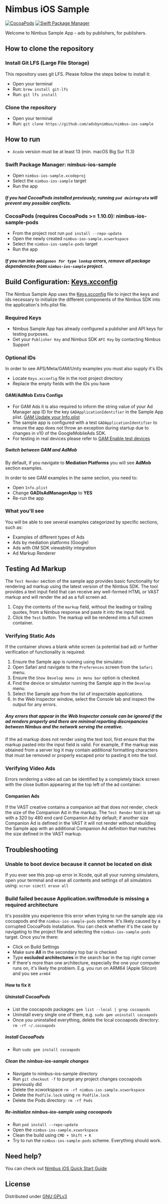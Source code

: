# Nimbus iOS Sample 
[![CocoaPods](https://github.com/adsbynimbus/nimbus-ios-sample/actions/workflows/cocoapods.yml/badge.svg)](https://github.com/adsbynimbus/nimbus-ios-sample/actions/workflows/cocoapods.yml)
[![Swift Package Manager](https://github.com/adsbynimbus/nimbus-ios-sample/actions/workflows/spm.yml/badge.svg)](https://github.com/adsbynimbus/nimbus-ios-sample/actions/workflows/spm.yml)

Welcome to Nimbus Sample App - ads by publishers, for publishers.

## How to clone the repository

### Install Git LFS (Large File Storage)

This repository uses git LFS. Please follow the steps below to install it:

- Open your terminal
- Run: `brew install git-lfs`
- Run: `git lfs install`

### Clone the repository

- Open your terminal
- Run: `git clone https://github.com/adsbynimbus/nimbus-ios-sample`

## How to run

- `Xcode` version must be at least 13 (min. macOS Big Sur 11.3)

### Swift Package Manager: nimbus-ios-sample

- Open `nimbus-ios-sample.xcodeproj`
- Select the `nimbus-ios-sample` target
- Run the app

#####  If you had CocoaPods installed previously, running `pod deintegrate` will prevent any possible conflicts.

### CocoaPods (requires CocoaPods >= 1.10.0): nimbus-ios-sample-pods 

- From the project root run `pod install --repo-update`
- Open the newly created `nimbus-ios-sample.xcworkspace`
- Select the `nimbus-ios-sample-pods` target
- Run the app

#####  If you run into `ambiguous for type lookup` errors, remove all package dependencies from `nimbus-ios-sample` project.

## Build Configuration: [Keys.xcconfig](Keys.xcconfig)

The Nimbus Sample App uses the [Keys.xcconfig](Keys.xcconfig) file to inject the keys and ids 
necessary to initialize the different components of the Nimbus SDK into the application's Info.plist file.

### Required Keys 
- Nimbus Sample App has already configured a publisher and API keys for testing purposes. 
- Get your `Publisher Key` and Nimbus SDK `API Key` by contacting Nimbus Support

### Optional IDs
In order to see APS/Meta/GAM/Unity examples you must also supply it's IDs
- Locate `Keys.xcconfig` file in the root project directory
- Replace the empty fields with the IDs you have

#### GAM/AdMob Extra Configs
- For GAM Ads it is also required to inform the string value of your Ad Manager app ID for the key `GADApplicationIdentifier` in the Sample App plist. [GAM Update your Info.plist](https://developers.google.com/ad-manager/mobile-ads-sdk/ios/quick-start#update_your_infoplist)
- The sample app is configured with a test `GADApplicationIdentifier` to ensure the app does not throw an exception during startup due to changes in v10 of the GoogleMobileAds SDK.
- For testing in real devices please refer to [GAM Enable test devices](https://developers.google.com/ad-manager/mobile-ads-sdk/ios/test-ads#enable_test_devices)

##### Switch between GAM and AdMob

By default, if you navigate to **Mediation Platforms** you will see **AdMob** section examples. 

In order to see GAM examples in the same section, you need to:
- Open `Info.plist`
- Change **GADIsAdManagerApp** to **YES**
- Re-run the app

### What you'll see
You will be able to see several examples categorized by specific sections, such as:
- Examples of different types of Ads
- Ads by mediation platforms (Google)
- Ads with OM SDK viewability integration
- Ad Markup Renderer

## Testing Ad Markup

The `Test Render` section of the sample app provides basic functionality for rendering ad markup using the latest
version of the Nimbus SDK. The tool provides a text input field that can receive any well-formed HTML or VAST markup
and will render the ad as a full screen ad.

1. Copy the contents of the `markup` field, without the leading or trailing quotes, from a Nimbus
   response and paste it into the input field.
2. Click the `Test` button. The markup will be rendered into a full screen container.

### Verifying Static Ads

If the container shows a blank white screen (a potential bad ad) or further verification of functionality is required:

1. Ensure the Sample app is running using the simulator.
2. Open Safari and navigate to the `Preferences` screen from the `Safari` menu.
3. Ensure the `Show Develop menu in menu bar` option is checked.
4. Find the device or simulator running the Sample app in the `Develop` menu.
5. Select the Sample app from the list of inspectable applications. 
6. In the Web Inspector window, select the Console tab and inspect the output for any errors.

##### Any errors that appear in the Web Inspector console can be ignored if the ad renders properly and there are minimal reporting discrepancies between Nimbus and the network serving the creative.

If the ad markup does not render using the test tool, first ensure that the markup pasted into the input field is valid.
For example, if the markup was obtained from a server log it may contain additional formatting characters that must be
removed or properly escaped prior to pasting it into the tool.

### Verifying Video Ads

Errors rendering a video ad can be identified by a completely black screen with the close button appearing at the
top left of the ad container.

#### Companion Ads

If the VAST creative contains a companion ad that does not render, check the size of the Companion Ad in the markup.
The `Test Render` tool is set up with a 320 by 480 end card Companion Ad by default; if another size Companion Ad is
defined in the VAST it will not render without rebuilding the Sample app with an additional Companion Ad definition
that matches the size defined in the VAST markup.

## Troubleshooting

### Unable to boot device because it cannot be located on disk

If you ever see this pop-up error in Xcode, quit all your running simulators, open your terminal and erase all contents and settings of all simulators using: `xcrun simctl erase all`

### Build failed because Application.swiftmodule is missing a required architecture

It's possible you experience this error when trying to run the sample app via cocoapods and the `nimbus-ios-sample-pods` scheme. It's likely caused by a corrupted CocoaPods installation. 
You can check whether it's the case by navigating to the project file and selecting the `nimbus-ios-sample-pods` target. Once you're there:

- Click on Build Settings
- Make sure **All** in the secondary top bar is checked
- Type **excluded architectures** in the search bar in the top right corner
- If there's more than one architecture, especially the one your computer runs on, it's likely the problem. E.g. you run on ARM64 (Apple Silicon) and you see `arm64`

#### How to fix it

##### Uninstall CocoaPods

- List the coocapods packages: `gem list --local | grep cocoapods`
- Uninstall every single one of them, e.g. `sudo gem uninstall cocoapods`
- Once you uninstalled everything, delete the local cocoapods directory: `rm -rf ~/.cocoapods`

##### Install CocoaPods

- Run `sudo gem install cocoapods`

##### Clean the nimbus-ios-sample changes

- Navigate to nimbus-ios-sample directory
- Run `git checkout -f` to purge any project changes cocoapods previously did
- Delete the xcworkspace `rm -rf nimbus-ios-sample.xcworkspace`
- Delete the `Podfile.lock` using `rm Podfile.lock`
- Delete the Pods directory: `rm -rf Pods`

##### Re-initialize nimbus-ios-sample using cocoapods

- Run `pod install --repo-update`
- Open the `nimbus-ios-sample.xcworkspace`
- Clean the build using `CMD + Shift + K`
- Try to run the `nimbus-ios-sample-pods` scheme. Everything should work.

## Need help?
You can check out [Nimbus iOS Quick Start Guide](https://adsbynimbus-public.s3.amazonaws.com/iOS/docs/1.11.1/docs/index.html)

## License
Distributed under [GNU GPLv3](https://choosealicense.com/licenses/gpl-3.0/)
